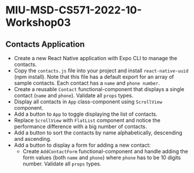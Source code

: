 # MIU-MSD-CS571-2022-10-Workshop03
## Contacts Application
* Create a new React Native application with Expo CLI to manage the contacts.
* Copy the `contacts.js` file into your project and install `react-native-uuid` (npm install). Note that this file has a default export for an array of sample contacts. Each contact has a `name` and `phone number`.
* Create a reusable `Contact` functional-component that displays a single contact (`name` and `phone`). Validate all `props` types.
* Display all contacts in `App` class-component using `ScrollView` component.
* Add a button to `App` to toggle displaying the list of contacts.
* Replace `ScrollView` with `FlatList` component and notice the performance difference with a big number of contacts.
* Add a button to sort the contacts by name alphabetically, descending and ascending.
* Add a button to display a form for adding a new contact:
  * Create `AddContactForm` functional-component and handle adding the form values (both `name` and `phone`) where `phone` has to be 10 digits number. Validate all `props` types.
